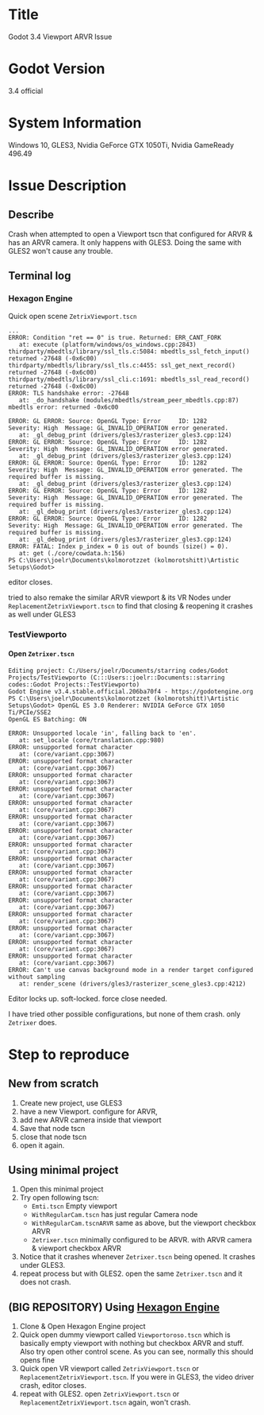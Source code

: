 # Title
Godot 3.4 Viewport ARVR Issue

# Godot Version
3.4 official

# System Information
Windows 10, GLES3, Nvidia GeForce GTX 1050Ti, Nvidia GameReady 496.49

# Issue Description
## Describe
Crash when attempted to open a Viewport tscn that configured for ARVR & has an ARVR camera. It only happens with GLES3. Doing the same with GLES2 won't cause any trouble. 

## Terminal log
### Hexagon Engine
Quick open scene `ZetrixViewport.tscn`
```
...
ERROR: Condition "ret == 0" is true. Returned: ERR_CANT_FORK
   at: execute (platform/windows/os_windows.cpp:2843)
thirdparty/mbedtls/library/ssl_tls.c:5084: mbedtls_ssl_fetch_input() returned -27648 (-0x6c00)
thirdparty/mbedtls/library/ssl_tls.c:4455: ssl_get_next_record() returned -27648 (-0x6c00)
thirdparty/mbedtls/library/ssl_cli.c:1691: mbedtls_ssl_read_record() returned -27648 (-0x6c00)
ERROR: TLS handshake error: -27648
   at: _do_handshake (modules/mbedtls/stream_peer_mbedtls.cpp:87)
mbedtls error: returned -0x6c00

ERROR: GL ERROR: Source: OpenGL Type: Error     ID: 1282        Severity: High  Message: GL_INVALID_OPERATION error generated.
   at: _gl_debug_print (drivers/gles3/rasterizer_gles3.cpp:124)
ERROR: GL ERROR: Source: OpenGL Type: Error     ID: 1282        Severity: High  Message: GL_INVALID_OPERATION error generated.
   at: _gl_debug_print (drivers/gles3/rasterizer_gles3.cpp:124)
ERROR: GL ERROR: Source: OpenGL Type: Error     ID: 1282        Severity: High  Message: GL_INVALID_OPERATION error generated. The required buffer is missing.
   at: _gl_debug_print (drivers/gles3/rasterizer_gles3.cpp:124)
ERROR: GL ERROR: Source: OpenGL Type: Error     ID: 1282        Severity: High  Message: GL_INVALID_OPERATION error generated. The required buffer is missing.
   at: _gl_debug_print (drivers/gles3/rasterizer_gles3.cpp:124)
ERROR: GL ERROR: Source: OpenGL Type: Error     ID: 1282        Severity: High  Message: GL_INVALID_OPERATION error generated. The required buffer is missing.
   at: _gl_debug_print (drivers/gles3/rasterizer_gles3.cpp:124)
ERROR: FATAL: Index p_index = 0 is out of bounds (size() = 0).
   at: get (./core/cowdata.h:156)
PS C:\Users\joelr\Documents\kolmorotzzet (kolmorotshitt)\Artistic Setups\Godot>
```
editor closes.

tried to also remake the similar ARVR viewport & its VR Nodes under `ReplacementZetrixViewport.tscn` to find that closing & reopening it crashes as well under GLES3

### TestViewporto 
#### Open `Zetrixer.tscn`
```
Editing project: C:/Users/joelr/Documents/starring codes/Godot Projects/TestViewporto (C:::Users::joelr::Documents::starring codes::Godot Projects::TestViewporto)
Godot Engine v3.4.stable.official.206ba70f4 - https://godotengine.org
PS C:\Users\joelr\Documents\kolmorotzzet (kolmorotshitt)\Artistic Setups\Godot> OpenGL ES 3.0 Renderer: NVIDIA GeForce GTX 1050 Ti/PCIe/SSE2
OpenGL ES Batching: ON

ERROR: Unsupported locale 'in', falling back to 'en'.
   at: set_locale (core/translation.cpp:980)
ERROR: unsupported format character
   at: (core/variant.cpp:3067)
ERROR: unsupported format character
   at: (core/variant.cpp:3067)
ERROR: unsupported format character
   at: (core/variant.cpp:3067)
ERROR: unsupported format character
   at: (core/variant.cpp:3067)
ERROR: unsupported format character
   at: (core/variant.cpp:3067)
ERROR: unsupported format character
   at: (core/variant.cpp:3067)
ERROR: unsupported format character
   at: (core/variant.cpp:3067)
ERROR: unsupported format character
   at: (core/variant.cpp:3067)
ERROR: unsupported format character
   at: (core/variant.cpp:3067)
ERROR: unsupported format character
   at: (core/variant.cpp:3067)
ERROR: unsupported format character
   at: (core/variant.cpp:3067)
ERROR: unsupported format character
   at: (core/variant.cpp:3067)
ERROR: unsupported format character
   at: (core/variant.cpp:3067)
ERROR: unsupported format character
   at: (core/variant.cpp:3067)
ERROR: unsupported format character
   at: (core/variant.cpp:3067)
ERROR: unsupported format character
   at: (core/variant.cpp:3067)
ERROR: Can't use canvas background mode in a render target configured without sampling
   at: render_scene (drivers/gles3/rasterizer_scene_gles3.cpp:4212)
```
Editor locks up. soft-locked. force close needed.

I have tried other possible configurations, but  none of them crash. only `Zetrixer` does.

# Step to reproduce
## New from scratch
1. Create new project, use GLES3
2. have a new Viewport. configure for ARVR,
3. add new ARVR camera inside that viewport
4. Save that node tscn
5. close that node tscn
6. open it again.

## Using minimal project
1. Open this minimal project
2. Try open following tscn:
   -  `Emti.tscn` Empty viewport
   -  `WithRegularCam.tscn` has just regular Camera node
   -  `WithRegularCam.tscnARVR` same as above, but the viewport checkbox ARVR
   -  `Zetrixer.tscn` minimally configured to be ARVR. with ARVR camera & viewport checkbox ARVR
3. Notice that it crashes whenever `Zetrixer.tscn` being opened. It crashes under GLES3.
4. repeat process but with GLES2. open the same `Zetrixer.tscn` and it does not crash.

## (BIG REPOSITORY) Using [Hexagon Engine](https://github.com/Perkedel/HexagonEngine)
1. Clone & Open Hexagon Engine project
2. Quick open dummy viewport called `Viewportoroso.tscn` which is basically empty viewport with nothing but checkbox ARVR and stuff. Also try open other control scene. As you can see, normally this should opens fine
3. Quick open VR viewport called `ZetrixViewport.tscn` or `ReplacementZetrixViewport.tscn`. If you were in GLES3, the video driver crash, editor closes.
4. repeat with GLES2. open `ZetrixViewport.tscn` or `ReplacementZetrixViewport.tscn` again, won't crash.
